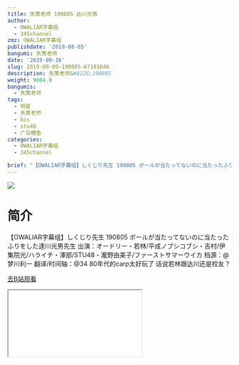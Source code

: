 ```yaml
---
title: 失策老师 190805 达川光男
author:
  - OWALIAR字幕组
  - 345channel
zmz: OWALIAR字幕组
publishdate: '2019-08-05'
bangumi: 失策老师
date: '2019-09-16'
slug: 2019-09-09-190805-67101046
description: 失策老师&#8226;190805
weight: 9084.0
bangumis:
  - 失策老师
tags:
  - 明星
  - 失策老师
  - bis
  - stu48
  - 广岛鲤鱼
categories:
  - OWALIAR字幕组
  - 345channel

brief: "【OWALIAR字幕组】しくじり先生 190805 ボールが当たってないのに当たったふりをした達川光男先生 出演：オードリー・若林/平成ノブシコブシ・吉村/伊集院光/ハライチ・澤部/STU48・瀧野由美子/ファーストサマーウイカ 档源：@梦川利一 翻译/时间轴：@34 80年代的carp太好玩了 话说若林跟达川还是校友？"
---
```

![](https://raw.githubusercontent.com/tcgriffith/owaraisite/master/static/tmpimg/1655143a9c9b1ac267788f32ce343c3b1929a370.jpg.480.jpg)
# 简介  
【OWALIAR字幕组】しくじり先生 190805 
ボールが当たってないのに当たったふりをした達川光男先生
出演：オードリー・若林/平成ノブシコブシ・吉村/伊集院光/ハライチ・澤部/STU48・瀧野由美子/ファーストサマーウイカ
档源：@梦川利一
翻译/时间轴：@34 
80年代的carp太好玩了 话说若林跟达川还是校友？  

[去B站观看](https://www.bilibili.com/video/av67101046/)
<div class ="resp-container"><iframe class="testiframe" src="//player.bilibili.com/player.html?aid=67101046"", scrolling="no", allowfullscreen="true" > </iframe></div> 
